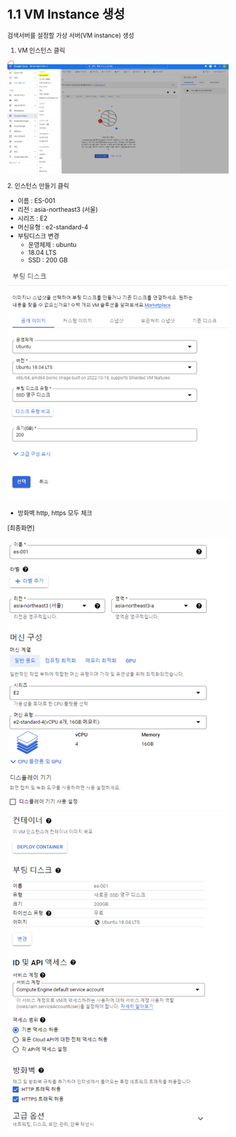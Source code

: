 # 1.1 VM Instance 생성

검색서버를 설정할 가상 서버(VM instance) 생성

1. VM 인스턴스 클릭

![](../.gitbook/assets/image.png)

2\. 인스턴스 만들기 클릭

* 이름 : ES-001
* 리전 : asia-northeast3 (서울)
* 시리즈 : E2
* 머신유형 : e2-standard-4
* 부팅디스크 변경
  * 운영체제 : ubuntu
  * 18.04 LTS
  * SSD : 200 GB

![](<../.gitbook/assets/image (21).png>)

* 방화벽 http, https 모두 체크

\[최종화면]



![](<../.gitbook/assets/image (31).png>)![](<../.gitbook/assets/image (30).png>)
